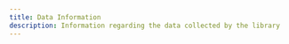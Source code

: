 ```yaml
---
title: Data Information
description: Information regarding the data collected by the library
---
```


<inline-fragment platform="ios" src="~/lib/info/fragments/native_common/data-information/common.md"></inline-fragment>
